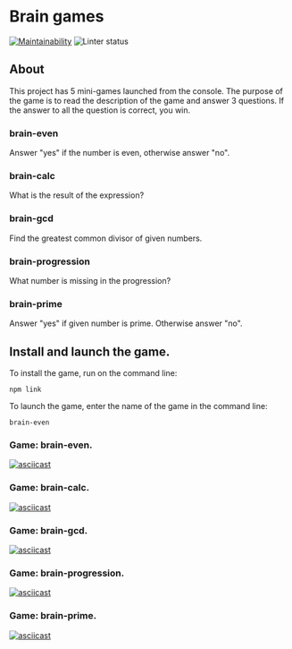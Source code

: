 # Brain games

[![Maintainability](https://api.codeclimate.com/v1/badges/4e426943f7b281259958/maintainability)](https://codeclimate.com/github/altay1734/frontend-project-lvl1/maintainability)
![Linter status](https://github.com/altay1734/frontend-project-lvl1/workflows/.github/workflows/Linter_status.yml/badge.svg)

## About
  This project has 5 mini-games launched from the console. The purpose of the game is to read the description of
the game and answer 3 questions. If the answer to all the question is correct, you win.

### brain-even
Answer "yes" if the number is even, otherwise answer "no".
### brain-calc
What is the result of the expression?
### brain-gcd
Find the greatest common divisor of given numbers.
### brain-progression
What number is missing in the progression?
### brain-prime
Answer "yes" if given number is prime. Otherwise answer "no".

## Install and launch the game.
  To install the game, run on the command line:
```
npm link
```
  To launch the game, enter the name of the game in the command line:
```
brain-even
```

### Game: brain-even.

[![asciicast](https://asciinema.org/a/riRsoAUEewwTMKAbzhLb86o4z.svg)](https://asciinema.org/a/riRsoAUEewwTMKAbzhLb86o4z)

### Game: brain-calc.

[![asciicast](https://asciinema.org/a/BOhOpKmcISCNKiVy8qyIUqY2M.svg)](https://asciinema.org/a/BOhOpKmcISCNKiVy8qyIUqY2M)

### Game: brain-gcd.

[![asciicast](https://asciinema.org/a/we0Ue0jYAHYNZertn6xGMIavD.svg)](https://asciinema.org/a/we0Ue0jYAHYNZertn6xGMIavD)

### Game: brain-progression.

[![asciicast](https://asciinema.org/a/OEo1Rv7oxRmuNK9Nv60dLKNdW.svg)](https://asciinema.org/a/OEo1Rv7oxRmuNK9Nv60dLKNdW)

### Game: brain-prime.

[![asciicast](https://asciinema.org/a/oSAIv7xcM6YZJdLFTTRLvKgfp.svg)](https://asciinema.org/a/oSAIv7xcM6YZJdLFTTRLvKgfp)
